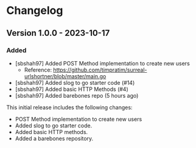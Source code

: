 # Changelog

## Version 1.0.0 - 2023-10-17

### Added
* [sbshah97] Added POST Method implementation to create new users
  * Reference: https://github.com/timpratim/surreal-urlshortner/blob/master/main.go
* [sbshah97] Added slog to go starter code (#14)
* [sbshah97] Added basic HTTP Methods (#4)
* [sbshah97] Added barebones repo (5 hours ago)

This initial release includes the following changes:

* POST Method implementation to create new users
* Added slog to go starter code.
* Added basic HTTP methods.
* Added a barebones repository.